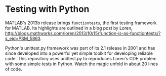 Testing with Python
===================

MATLAB's 2013b release brings `functiontests`, the first testing framework for MATLAB. Its highlights are outlined in a blog post by Loren, http://blogs.mathworks.com/loren/2013/10/15/function-is-as-functiontests/?s_eid=PSM_5863.

Python's unittest.py framework was part of its 2.1 release in 2001 and has since developed into a powerful yet simple toolkit for developing reliable code.
This repository uses unittest.py to reproduces Loren's ODE problem with some simple tests in Python. Watch the magic unfold in about 20 lines of code.
